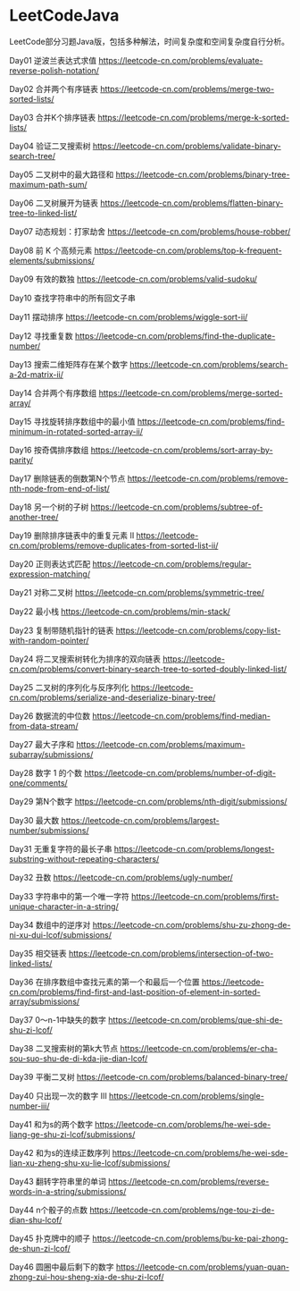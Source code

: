 # LeetCodeJava
LeetCode部分习题Java版，包括多种解法，时间复杂度和空间复杂度自行分析。

Day01 逆波兰表达式求值 https://leetcode-cn.com/problems/evaluate-reverse-polish-notation/

Day02 合并两个有序链表 https://leetcode-cn.com/problems/merge-two-sorted-lists/

Day03 合并K个排序链表 https://leetcode-cn.com/problems/merge-k-sorted-lists/

Day04 验证二叉搜索树 https://leetcode-cn.com/problems/validate-binary-search-tree/

Day05 二叉树中的最大路径和 https://leetcode-cn.com/problems/binary-tree-maximum-path-sum/

Day06 二叉树展开为链表 https://leetcode-cn.com/problems/flatten-binary-tree-to-linked-list/

Day07 动态规划：打家劫舍 https://leetcode-cn.com/problems/house-robber/

Day08 前 K 个高频元素 https://leetcode-cn.com/problems/top-k-frequent-elements/submissions/

Day09 有效的数独
https://leetcode-cn.com/problems/valid-sudoku/

Day10 查找字符串中的所有回文子串

Day11 摆动排序
https://leetcode-cn.com/problems/wiggle-sort-ii/

Day12 寻找重复数
https://leetcode-cn.com/problems/find-the-duplicate-number/

Day13 搜索二维矩阵存在某个数字
https://leetcode-cn.com/problems/search-a-2d-matrix-ii/

Day14 合并两个有序数组
https://leetcode-cn.com/problems/merge-sorted-array/

Day15 寻找旋转排序数组中的最小值
https://leetcode-cn.com/problems/find-minimum-in-rotated-sorted-array-ii/

Day16 按奇偶排序数组
https://leetcode-cn.com/problems/sort-array-by-parity/

Day17 删除链表的倒数第N个节点
https://leetcode-cn.com/problems/remove-nth-node-from-end-of-list/

Day18 另一个树的子树
https://leetcode-cn.com/problems/subtree-of-another-tree/

Day19 删除排序链表中的重复元素 II
https://leetcode-cn.com/problems/remove-duplicates-from-sorted-list-ii/

Day20 正则表达式匹配
https://leetcode-cn.com/problems/regular-expression-matching/

Day21 对称二叉树
https://leetcode-cn.com/problems/symmetric-tree/

Day22 最小栈
https://leetcode-cn.com/problems/min-stack/

Day23 复制带随机指针的链表
https://leetcode-cn.com/problems/copy-list-with-random-pointer/

Day24 将二叉搜索树转化为排序的双向链表
https://leetcode-cn.com/problems/convert-binary-search-tree-to-sorted-doubly-linked-list/

Day25 二叉树的序列化与反序列化
https://leetcode-cn.com/problems/serialize-and-deserialize-binary-tree/

Day26 数据流的中位数
https://leetcode-cn.com/problems/find-median-from-data-stream/

Day27 最大子序和
https://leetcode-cn.com/problems/maximum-subarray/submissions/

Day28 数字 1 的个数
https://leetcode-cn.com/problems/number-of-digit-one/comments/

Day29 第N个数字
https://leetcode-cn.com/problems/nth-digit/submissions/

Day30 最大数
https://leetcode-cn.com/problems/largest-number/submissions/

Day31 无重复字符的最长子串
https://leetcode-cn.com/problems/longest-substring-without-repeating-characters/

Day32 丑数
https://leetcode-cn.com/problems/ugly-number/

Day33 字符串中的第一个唯一字符
https://leetcode-cn.com/problems/first-unique-character-in-a-string/

Day34 数组中的逆序对
https://leetcode-cn.com/problems/shu-zu-zhong-de-ni-xu-dui-lcof/submissions/

Day35 相交链表
https://leetcode-cn.com/problems/intersection-of-two-linked-lists/

Day36 在排序数组中查找元素的第一个和最后一个位置
https://leetcode-cn.com/problems/find-first-and-last-position-of-element-in-sorted-array/submissions/

Day37 0～n-1中缺失的数字
https://leetcode-cn.com/problems/que-shi-de-shu-zi-lcof/

Day38 二叉搜索树的第k大节点
https://leetcode-cn.com/problems/er-cha-sou-suo-shu-de-di-kda-jie-dian-lcof/

Day39 平衡二叉树
https://leetcode-cn.com/problems/balanced-binary-tree/

Day40 只出现一次的数字 III
https://leetcode-cn.com/problems/single-number-iii/

Day41 和为s的两个数字
https://leetcode-cn.com/problems/he-wei-sde-liang-ge-shu-zi-lcof/submissions/

Day42 和为s的连续正数序列
https://leetcode-cn.com/problems/he-wei-sde-lian-xu-zheng-shu-xu-lie-lcof/submissions/

Day43 翻转字符串里的单词
https://leetcode-cn.com/problems/reverse-words-in-a-string/submissions/

Day44 n个骰子的点数
https://leetcode-cn.com/problems/nge-tou-zi-de-dian-shu-lcof/

Day45 扑克牌中的顺子
https://leetcode-cn.com/problems/bu-ke-pai-zhong-de-shun-zi-lcof/

Day46 圆圈中最后剩下的数字
https://leetcode-cn.com/problems/yuan-quan-zhong-zui-hou-sheng-xia-de-shu-zi-lcof/
